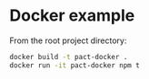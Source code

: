 # Docker example

From the root project directory:

```sh
docker build -t pact-docker .
docker run -it pact-docker npm t
```
